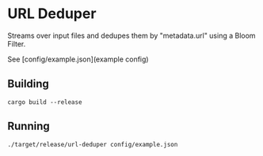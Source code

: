# URL Deduper

Streams over input files and dedupes them by "metadata.url" using a Bloom Filter.

See [config/example.json](example config)

## Building

```
cargo build --release
```

## Running

```
./target/release/url-deduper config/example.json
```
